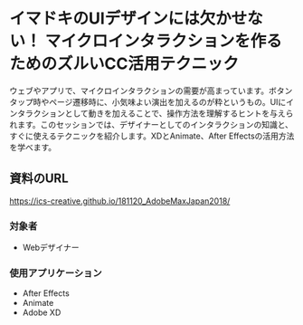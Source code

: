 # イマドキのUIデザインには欠かせない！ マイクロインタラクションを作るためのズルいCC活用テクニック

ウェブやアプリで、マイクロインタラクションの需要が高まっています。ボタンタップ時やページ遷移時に、小気味よい演出を加えるのが粋というもの。UIにインタラクションとして動きを加えることで、操作方法を理解するヒントを与えられます。このセッションでは、デザイナーとしてのインタラクションの知識と、すぐに使えるテクニックを紹介します。XDとAnimate、After Effectsの活用方法を学べます。
 
## 資料のURL

https://ics-creative.github.io/181120_AdobeMaxJapan2018/

### 対象者

- Webデザイナー

### 使用アプリケーション	

- After Effects
- Animate
- Adobe XD